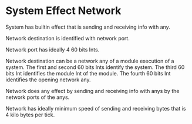 # System Effect Network

System has builtin effect that is sending and receiving info with any.

Network destination is identified with network port.

Network port has ideally 4 60 bits Ints.

Network destination can be a network any of a module execution of a system.
The first and second 60 bits Ints identify the system.
The third 60 bits Int identifies the module Int of the module.
The fourth 60 bits Int identifies the opening network any.

Network does any effect by sending and receiving info with anys by the
network ports of the anys.

Network has ideally minimum speed of sending and receiving bytes that
is 4 kilo bytes per tick.